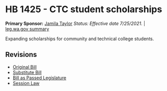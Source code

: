 # HB 1425 - CTC student scholarships
**Primary Sponsor:** [Jamila Taylor](/person/leg/jamila.taylor.md)
*Status: Effective date 7/25/2021.* | [leg.wa.gov summary](https://app.leg.wa.gov/billsummary?BillNumber=1425&Year=2021)

Expanding scholarships for community and technical college students.

## Revisions
* [Original Bill](1/)
* [Substitute Bill](S/)
* [Bill as Passed Legislature](S.PL/)
* [Session Law](S.SL/)